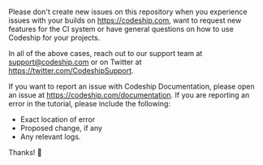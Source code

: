 Please don't create new issues on this repository when you experience issues with your builds on https://codeship.com, want to request new features for the CI system or have general questions on how to use Codeship for your projects.
 
In all of the above cases, reach out to our support team at support@codeship.com or on Twitter at https://twitter.com/CodeshipSupport.

If you want to report an issue with Codeship Documentation, please open an issue at https://codeship.com/documentation.
If you are reporting an error in the tutorial, please include the following:

- Exact location of error
- Proposed change, if any
- Any relevant logs.

Thanks! 🚢

